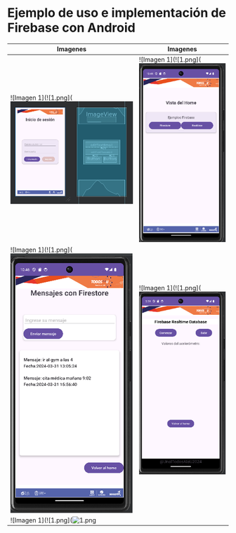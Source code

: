 # Ejemplo de uso e implementación de Firebase con Android

| Imagenes                                                       | Imagenes                                                       |
|----------------------------------------------------------------|----------------------------------------------------------------|
| ![Imagen 1](![1.png](![1.png](app/src/main/res/drawable/1.png) | ![Imagen 1](![1.png](![1.png](app/src/main/res/drawable/2.png) |
| ![Imagen 1](![1.png](![1.png](app/src/main/res/drawable/3.png) | ![Imagen 1](![1.png](![1.png](app/src/main/res/drawable/4.png) |
| ![Imagen 1](![1.png](![1.png](app/src/main/res/drawable/5.png) |                                                                |
